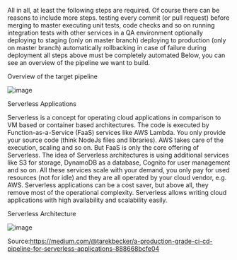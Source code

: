 All in all, at least the following steps are required. Of course there can be reasons to include more steps.
testing every commit (or pull request) before merging to master
executing unit tests, code checks and so on
running integration tests with other services in a QA environment
optionally deploying to staging (only on master branch)
deploying to production (only on master branch)
automatically rollbacking in case of failure during deployment
all steps above must be completely automated
Below, you can see an overview of the pipeline we want to build.

Overview of the target pipeline

![image](https://user-images.githubusercontent.com/59709429/158893058-ec11852f-927c-4146-b9d8-812cb62c45f9.png)

Serverless Applications

Serverless is a concept for operating cloud applications in comparison to VM based or container based architectures. The code is executed by Function-as-a-Service (FaaS) services like AWS Lambda. You only provide your source code (think NodeJs files and libraries). AWS takes care of the execution, scaling and so on. But FaaS is only the core offering of Serverless. The idea of Serverless architectures is using additional services like S3 for storage, DynamoDB as a database, Cognito for user management and so on. All these services scale with your demand, you only pay for used resources (not for idle) and they are all operated by your cloud vendor, e.g. AWS.
Serverless applications can be a cost saver, but above all, they remove most of the operational complexity. Serverless allows writing cloud applications with high availability and scalability easily.


Serverless Architecture

![image](https://user-images.githubusercontent.com/59709429/158893427-8c8c3e62-6e2f-4206-be54-576f31c8ca42.png)

Source:https://medium.com/@tarekbecker/a-production-grade-ci-cd-pipeline-for-serverless-applications-888668bcfe04
